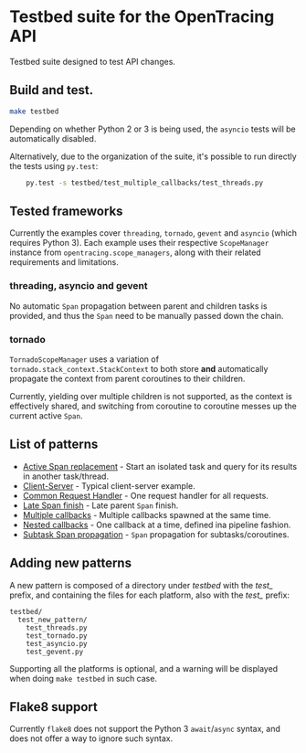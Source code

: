 # Testbed suite for the OpenTracing API

Testbed suite designed to test API changes.

## Build and test.

```sh
make testbed
```

Depending on whether Python 2 or 3 is being used, the `asyncio` tests will be automatically disabled.

Alternatively, due to the organization of the suite, it's possible to run directly the tests using `py.test`:

```sh
    py.test -s testbed/test_multiple_callbacks/test_threads.py
```

## Tested frameworks

Currently the examples cover `threading`, `tornado`, `gevent` and `asyncio` (which requires Python 3). Each example uses their respective `ScopeManager` instance from `opentracing.scope_managers`, along with their related requirements and limitations.

### threading, asyncio and gevent

No automatic `Span` propagation between parent and children tasks is provided, and thus the `Span` need to be manually passed down the chain.

### tornado

`TornadoScopeManager` uses a variation of `tornado.stack_context.StackContext` to both store **and** automatically propagate the context from parent coroutines to their children. 

Currently, yielding over multiple children is not supported, as the context is effectively shared, and switching from coroutine to coroutine messes up the current active `Span`.

## List of patterns

- [Active Span replacement](test_active_span_replacement) - Start an isolated task and query for its results in another task/thread.
- [Client-Server](test_client_server) - Typical client-server example.
- [Common Request Handler](test_common_request_handler) - One request handler for all requests.
- [Late Span finish](test_late_span_finish) - Late parent `Span` finish.
- [Multiple callbacks](test_multiple_callbacks) - Multiple callbacks spawned at the same time.
- [Nested callbacks](test_nested_callbacks) - One callback at a time, defined ina pipeline fashion.
- [Subtask Span propagation](test_subtask_span_propagation) - `Span` propagation for subtasks/coroutines.

## Adding new patterns

A new pattern is composed of a directory under *testbed* with the *test_* prefix, and containing the files for each platform, also with the *test_* prefix:

```
testbed/
  test_new_pattern/
    test_threads.py
    test_tornado.py
    test_asyncio.py
    test_gevent.py
```

Supporting all the platforms is optional, and a warning will be displayed when doing `make testbed` in such case.

## Flake8 support

Currently `flake8` does not support the Python 3 `await`/`async` syntax, and does not offer a way to ignore such syntax.
